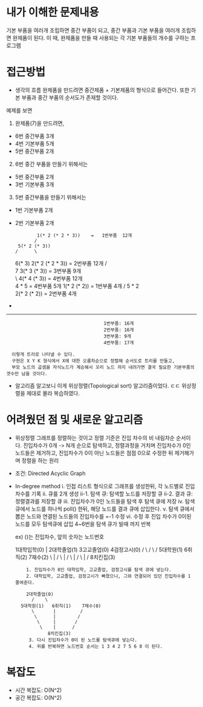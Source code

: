 # 내가 이해한 문제내용
기본 부품을 여러개 조립하면 중간 부품이 되고, 중간 부품과 기본 부품을 여러개 조립하면 완제품이 된다.
이 때, 완제품을 만들 때 사용되는 각 기본 부품들의 개수를 구하는 프로그램

# 접근방법
- 생각의 흐름
완제품을 만드려면 중간제품 + 기본제품의 형식으로 들어간다. 또한 기본 부품과 중간 부품의 순서도가 존재할 것이다.

예제를 보면
 1. 완제품(7)을 만드려면,
  * 6번 중간부품 3개
  * 4번 기본부품 5개
  * 5번 중간부품 2개

 2. 6번 중간 부품을 만들기 위해서는
  * 5번 중간부품 2개
  * 3번 기본부품 3개

 3. 5번 중간부품을 만들기 위해서는
  * 1번 기본부품 2개
  * 2번 기본부품 2개

                1(* 2 (* 2 * 3))    =   1번부품  12개
               /
         5(* 2 (* 3))               
        /      \
      6(* 3)    2(* 2 (* 2 * 3))    =   2번부품  12개
    /   \
  7      3(* 3 (* 3))               =   3번부품  9개
   \
    \     4(* 4 (* 3))              =   4번부품  12개
     \
      4 * 5                         =   4번부품  5개
            1(* 2 (* 2))            =   1번부품  4개
            /
      5 * 2
            \
            2(* 2 (* 2))            =   2번부품  4개
  +
---------------------------------------------------------
                                        1번부품: 16개
                                        2번부품: 16개
                                        3번부품: 9개
                                        4번부품: 17개

      이렇게 트리로 나타낼 수 있다.
      구현은 X Y K 형식에서 X에 대한 오름차순으로 정렬해 순서도로 트리를 만들고,
      부모 노드의 곱셈을 자식노드가 계승해서 꼬리 노드 까지 내려가면 결국 필요한 기본부품의 갯수만 남을 것이다.

- 알고리즘
  알고보니 이게 위상정렬(Topological sort) 알고리즘이었다. ㄷㄷ
  위상정렬을 제대로 몰라 복습하였다.


# 어려웠던 점 및 새로운 알고리즘
  - 위상정렬
  그래프를 정렬하는 것이고 정렬 기준은 진입 차수의 비 내림차순 순서이다.
  진입차수가 0개 -> N개 순으로 탐색하고, 정렬과정을 거치며 진입차수가 0인 노드들은 제거하고, 진입차수가 0이 아닌 노드들은 점점 0으로 수정한 뒤 제거해가며 정렬을 하는 원리
   * 조건: Directed Acyclic Graph
   * In-degree method
      i. 인접 리스트 형식으로 그래프를 생성한뒤, 각 노드별로 진입차수를 기록
      ii. 큐를 2개 생성
        ii-1. 탐색 큐: 탐색할 노드를 저장할 큐
        ii-2. 결과 큐: 정렬결과를 저장할 큐
      iii. 진입차수가 0인 노드들을 탐색 후 탐색 큐에 저장
      iv. 탐색 큐에서 노드를 하나씩 poll() 한뒤, 해당 노드를 결과 큐에 삽입한다.
      v. 탐색 큐에서 뽑은 노드와 연결된 노드들의 진입차수를 =-1 수정
      vi. 수정 후 진입 차수가 0이된 노드를 모두 탐색큐에 삽입
        4~6번을 탐색 큐가 빌때 까지 반복

      ex) ()는 진입차수, 앞의 숫자는 노드번호

      1대학입학(0)
          |
      2대학졸업(1)  3고교졸업(0) 4검정고시(0)
        /    \     /     \    /
    5대학원(1)   6취직(2)    7재수(2)
        \       |         /
         \      |        /
          \     |       /
           \    |      /
              8치킨집(3)

             1. 진입차수가 0인 대학입학, 고교졸업, 검정고시를 탐색 큐에 넣는다.
             2. 대학입학, 고교졸업, 검정고시가 빠졌으니, 그와 연결되어 있던 진입차수를 1 줄여준다.

             2대학졸업(0)  
               /    \     
           5대학원(1)   6취직(1)    7재수(0)
               \       |         /
                \      |        /
                 \     |       /
                  \    |      /
                     8치킨집(3)
              3. 다시 진입차수가 0이 된 노드를 탐색큐에 넣는다.
              4. 위를 반복하면 노드번호 순서는 1 3 4 2 7 5 6 8 이 된다.

# 복잡도
- 시간 복잡도: O(N^2)
- 공간 복잡도: O(N^2)
